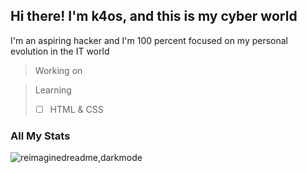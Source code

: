 ## Hi there! I'm k4os, and this is my cyber world
I'm an aspiring hacker and I'm 100 percent focused on my personal evolution in the IT world

> Working on [](https://github.com/mdmk4os/dotfiles)

> Learning
> - [ ] HTML & CSS  

### All My Stats
<img src="https://myreadme.vercel.app/api/embed/mdmk4os?panels=userstatistics,toprepositories,toplanguages,commitgraph" alt="reimaginedreadme,darkmode" />

